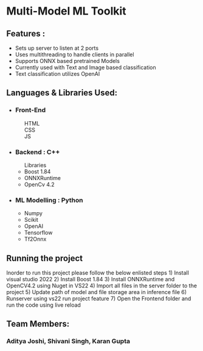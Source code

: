 <h1>Multi-Model ML Toolkit</h1>

<h2>Features :</h2> 
<ul>
  <li>Sets up server to listen at 2 ports</li>
  <li>Uses multithreading to handle clients in parallel</li>
  <li>Supports ONNX based pretrained Models </li>
  <li>Currently used with Text and Image based classification</li>
  <li>Text classification utilizes OpenAI</li>
</ul>
<h2>Languages & Libraries Used: </h2>
<ul>
  <li><h3>Front-End</h3>
    <ul>HTML</ul>
    <ul>CSS</ul>
    <ul>JS</ul>
  </li>
  <li> <h3>Backend : C++</h3>
    <ul> Libraries
      <li>Boost 1.84</li>
      <li>ONNXRuntime</li>
      <li>OpenCv 4.2 </li>
    </ul>
  </li>  
  <li> <h3> ML Modelling : Python </h3>
  <ul>
    <li> Numpy</li>
    <li> Scikit</li>
    <li>OpenAI</li>
    <li> Tensorflow</li>
    <li> Tf2Onnx</li>
  </ul>
</ul>
<h2> Running the project </h2>
Inorder to run this project please follow the below enlisted steps 
1) Install visual studio 2022
2) Install Boost 1.84
3) Install ONNXRuntime and OpenCV4.2 using Nuget in VS22
4) Import all files in the server folder to the project
5) Update path of model and file storage area in inference file 
6) Runserver using vs22 run project feature 
7) Open the Frontend folder and run the code using live reload
<h2>Team Members:</h2>
<h3>Aditya Joshi, Shivani Singh, Karan Gupta</h3>
